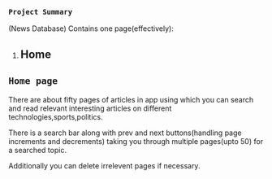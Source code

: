 ### `Project Summary`
(News Database)
Contains one page(effectively):
1. ## Home


## `Home page` 

There are about fifty pages of articles in app using which you can search and read relevant interesting articles on different technologies,sports,politics.

There is a search bar along with prev and next buttons(handling page increments and decrements) taking you through
multiple pages(upto 50) for a searched topic.

Additionally you can delete irrelevent pages if necessary.
